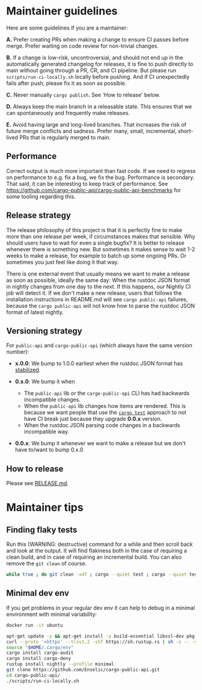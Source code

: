 # Maintainer guidelines

Here are some guidelines if you are a maintainer:

**A.** Prefer creating PRs when making a change to ensure CI passes before merge. Prefer waiting on code review for non-trivial changes.

**B.** If a change is low-risk, uncontroversial, and should not end up in the automatically generated changelog for releases, it is fine to push directly to main without going through a PR, CR, and CI pipeline. But please run `scripts/run-ci-locally.sh` locally before pushing. And if CI unexpectedly fails after push, please fix it as soon as possible.

**C.** Never manually `cargo publish`. See 'How to release' below.

**D.** Always keep the main branch in a releasable state. This ensures that we can spontaneously and frequently make releases.

**E.** Avoid having large and long-lived branches. That increases the risk of future merge conflicts and sadness. Prefer many, small, incremental, short-lived PRs that is regularly merged to main.

## Performance

Correct output is much more important than fast code. If we need to regress on performance to e.g. fix a bug, we fix the bug. Performance is secondary. That said, it can be interesting to keep track of performance. See https://github.com/cargo-public-api/cargo-public-api-benchmarks for some tooling regarding this.

## Release strategy

The release philosophy of this project is that it is perfectly fine to make more than one release per week, if circumstances makes that sensible. Why should users have to wait for even a single bugfix? It is better to release whenever there is something new. But sometimes it makes sense to wait 1-2 weeks to make a release, for example to batch up some ongoing PRs. Or sometimes you just feel like doing it that way.

There is one external event that usually means we want to make a release as soon as possible, ideally the same day: When the rustdoc JSON format in nightly changes from one day to the next. If this happens, our Nightly CI job will detect it. If we don't make a new release, users that follows the installation instructions in README.md will see `cargo public-api` failures, because the `cargo public-api` will not know how to parse the rustdoc JSON format of latest nightly.

## Versioning strategy

For `public-api` and `cargo-public-api` (which always have the same version number):

* **x.0.0**: We bump to 1.0.0 earliest when the rustdoc JSON format has [stabilized](https://rust-lang.zulipchat.com/#narrow/stream/266220-rustdoc/topic/Rustdoc.20JSON.3A.20Stabilization.20criteria).

* **0.x.0**: We bump it when
  * The `public-api` lib or the `cargo-public-api` CLI has had backwards incompatible changes.
  * When the `public-api` lib changes how items are rendered. This is because we want people that use the [`cargo test`](https://github.com/Enselic/cargo-public-api#-as-a-ci-check) approach to not have CI break just because they upgrade **0.0.x** version.
  * When the rustdoc JSON parsing code changes in a backwards incompatible way.

* **0.0.x**: We bump it whenever we want to make a release but we don't have to/want to bump 0.x.0

## How to release

Please see [RELEASE.md](./RELEASE.md).

# Maintainer tips

## Finding flaky tests

Run this (WARNING: destructive) command for a while and then scroll back and look at the output. It will find flakiness both in the case of requiring a clean build, and in case of requiring an incremental build. You can also remove the `git clean` of course.
```bash
while true ; do git clean -xdf ; cargo --quiet test ; cargo --quiet test ; sleep 1 ; done | grep -v -e '0 failed' -e 'running [0-9]\+ test'
```

## Minimal dev env

If you get problems in your regular dev env it can help to debug in a minimal environment with minimal variability:

```sh
docker run -it ubuntu
```

```sh
apt-get update -y && apt-get install -y build-essential libssl-dev pkg-config curl git zsh
curl --proto '=https' --tlsv1.2 -sSf https://sh.rustup.rs | sh -s -- -y
source "$HOME/.cargo/env"
cargo install cargo-audit
cargo install cargo-deny
rustup install nightly --profile minimal
git clone https://github.com/Enselic/cargo-public-api.git
cd cargo-public-api/
./scripts/run-ci-locally.sh
```
